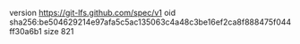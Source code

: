 version https://git-lfs.github.com/spec/v1
oid sha256:be504629214e97afa5c5ac135063c4a48c3be16ef2ca8f888475f044ff30a6b1
size 821
